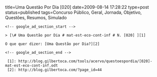 title=Uma Questão Por Dia [020] 
date=2009-08-14 17:28:22
type=post
status=published
tags=Concurso Público, Geral, Jornada, Objetivo, Questões, Resumos, Simulado
~~~~~~
<!-- google_ad_section_start -->

> [\# Uma Questão por Dia # mat-est-eco-cont-inf # N. [020] ][1]

O que quer dizer: [Uma Questão por Dia?][2]

<!-- google_ad_section_end -->

 [1]: http://blog.gilbertoca.com/tools/acervo/questoespordia/[020]-mat-est-eco-cont-inf.odt
 [2]: http://blog.gilbertoca.com/?page_id=44